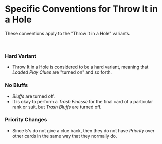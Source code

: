 # Specific Conventions for Throw It in a Hole

These conventions apply to the "Throw It in a Hole" variants.

<br />

### Hard Variant

* Throw It in a Hole is considered to be a hard variant, meaning that *Loaded Play Clues* are "turned on" and so forth.

### No Bluffs

* *Bluffs* are turned off.
* It is okay to perform a *Trash Finesse* for the final card of a particular rank or suit, but *Trash Bluffs* are turned off.

### Priority Changes

* Since 5's do not give a clue back, then they do not have *Priority* over other cards in the same way that they normally do.
